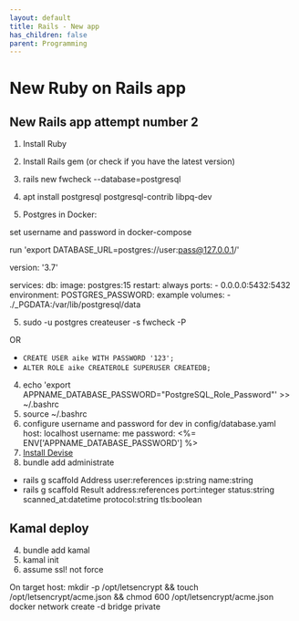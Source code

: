 ```yaml
---
layout: default
title: Rails - New app
has_children: false
parent: Programming
---
```


# New Ruby on Rails app

## New Rails app attempt number 2

1. Install Ruby
2. Install Rails gem (or check if you have the latest version)
3. rails new fwcheck --database=postgresql
4. apt install postgresql postgresql-contrib libpq-dev

5. Postgres in Docker:

set username and password in docker-compose

run 'export DATABASE_URL=postgres://user:pass@127.0.0.1/'

version: '3.7'

services:
  db:
    image: postgres:15
    restart: always
    ports:
      - 0.0.0.0:5432:5432
    environment:
      POSTGRES_PASSWORD: example
    volumes:
      - ./_PGDATA:/var/lib/postgresql/data

5. sudo -u postgres createuser -s fwcheck -P

OR

- `CREATE USER aike WITH PASSWORD '123';`
- `ALTER ROLE aike CREATEROLE SUPERUSER CREATEDB;`

4. echo 'export APPNAME_DATABASE_PASSWORD="PostgreSQL_Role_Password"' >> ~/.bashrc
5. source ~/.bashrc
6. configure username and password for dev in config/database.yaml
  host: localhost
  username: me
  password: <%= ENV['APPNAME_DATABASE_PASSWORD'] %>
7. [Install Devise](https://docs.aikedejongste.nl/programming/rails-devise.html)
8. bundle add administrate

- rails g scaffold Address user:references ip:string name:string
- rails g scaffold Result address:references port:integer status:string scanned_at:datetime protocol:string tls:boolean

## Kamal deploy

4. bundle add kamal
5. kamal init
10. assume ssl! not force

On target host:
mkdir -p /opt/letsencrypt && touch /opt/letsencrypt/acme.json && chmod 600 /opt/letsencrypt/acme.json
docker network create -d bridge private
